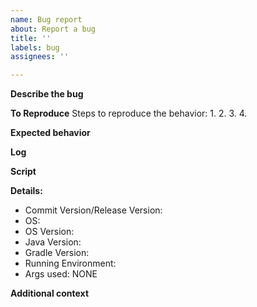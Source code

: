 ```yaml
---
name: Bug report
about: Report a bug
title: ''
labels: bug
assignees: ''

---
```


**Describe the bug**
<!-- A clear and concise description of what the bug is. -->

**To Reproduce**
Steps to reproduce the behavior:
1.
2.
3.
4.

**Expected behavior**
<!-- A clear and concise description of what you expected to happen. -->

**Log**
<!-- Upload the log has a txt file. -->

**Script**
<!-- Upload the build file has a txt file, if used. -->
<!-- If a build file was not used paste the compiler/run command here. -->
<!-- Upload the script file(s) has txt file(s). -->

**Details:**
<!-- Your issue will be closed if any of these fields are left empty. -->
- Commit Version/Release Version:
 - OS: 
 - OS Version: 
 - Java Version: 
 - Gradle Version: 
 - Running Environment: <!-- EX: gradle, idea, eclipse -->
 - Args used: NONE

**Additional context**
<!-- Add any other context about the problem here. -->
